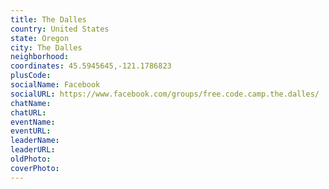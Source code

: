 ```yaml
---
title: The Dalles
country: United States
state: Oregon
city: The Dalles
neighborhood: 
coordinates: 45.5945645,-121.1786823
plusCode:
socialName: Facebook
socialURL: https://www.facebook.com/groups/free.code.camp.the.dalles/
chatName:
chatURL:
eventName:
eventURL:
leaderName:
leaderURL:
oldPhoto: 
coverPhoto:
---
```

